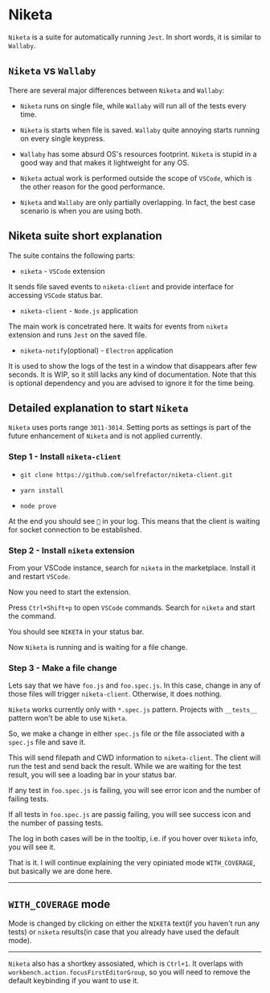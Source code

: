 # Niketa

`Niketa` is a suite for automatically running `Jest`. In short words, it is similar to `Wallaby`.

## `Niketa` vs `Wallaby`

There are several major differences between `Niketa` and `Wallaby`:

- `Niketa` runs on single file, while `Wallaby` will run all of the tests every time.

- `Niketa` is starts when file is saved. `Wallaby` quite annoying starts running on every single keypress.

- `Wallaby` has some absurd OS's resources footprint. `Niketa` is stupid in a good way and that makes it lightweight for any OS.

- `Niketa` actual work is performed outside the scope of `VSCode`, which is the other reason for the good performance.

- `Niketa` and `Wallaby` are only partially overlapping. In fact, the best case scenario is when you are using both.

## Niketa suite short explanation

The suite contains the following parts:

- `niketa` - `VSCode` extension

It sends file saved events to `niketa-client` and provide interface for accessing `VSCode` status bar.

- `niketa-client` - `Node.js` application

The main work is concetrated here. It waits for events from `niketa` extension and runs `Jest` on the saved file.

- `niketa-notify`(optional) - `Electron` application

It is used to show the logs of the test in a window that disappears after few seconds. It is WIP, so it still lacks any kind of documentation. Note that this is optional dependency and you are advised to ignore it for the time being.

## Detailed explanation to start `Niketa`

`Niketa` uses ports range `3011-3014`. Setting ports as settings is part of the future enhancement of `Niketa` and is not applied currently.

### Step 1 - Install `niketa-client`

- `git clone https://github.com/selfrefactor/niketa-client.git`

- `yarn install`

- `node prove`

At the end you should see `🏁` in your log. This means that the client is waiting for socket connection to be established.

### Step 2 - Install `niketa` extension

From your VSCode instance, search for `niketa` in the marketplace. Install it and restart `VSCode`.

Now you need to start the extension.

Press `Ctrl+Shift+p` to open `VSCode` commands. Search for `niketa` and start the command.

You should see `NIKETA` in your status bar.

Now `Niketa` is running and is waiting for a file change.

### Step 3 - Make a file change

Lets say that we have `foo.js` and `foo.spec.js`. In this case, change in any of those files will trigger `niketa-client`. Otherwise, it does nothing.

`Niketa` works currently only with `*.spec.js` pattern. Projects with `__tests__` pattern won't be able to use `Niketa`.

So, we make a change in either `spec.js` file or the file associated with a `spec.js` file and save it.

This will send filepath and CWD information to `niketa-client`. The client will run the test and send back the result. While we are waiting for the test result, you will see a loading bar in your status bar.

If any test in `foo.spec.js` is failing, you will see error icon and the number of failing tests.

If all tests in `foo.spec.js` are passig failing, you will see success icon and the number of passing tests.

The log in both cases will be in the tooltip, i.e. if you hover over `Niketa` info, you will see it.

That is it. I will continue explaining the very opiniated mode `WITH_COVERAGE`, but basically we are done here.

---

## `WITH_COVERAGE` mode

Mode is changed by clicking on either the `NIKETA` text(if you haven't run any tests) or `niketa` results(in case that you already have used the default mode).

---

`Niketa` also has a shortkey assosiated, which is `Ctrl+1`. It overlaps with `workbench.action.focusFirstEditorGroup`, so you will need to remove the default keybinding if you want to use it.
